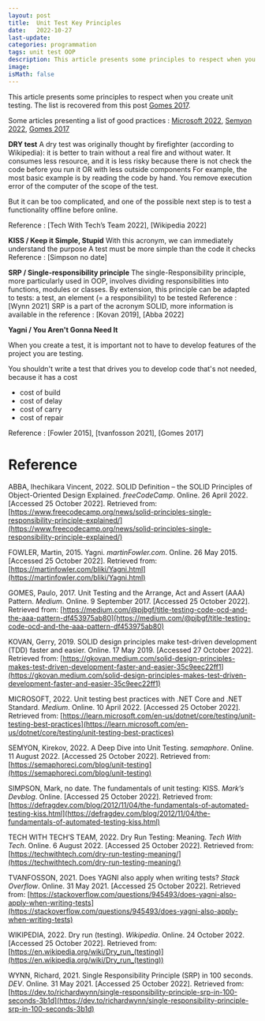 ```yaml
---
layout: post
title:  Unit Test Key Principles
date:   2022-10-27
last-update: 
categories: programmation
tags: unit test OOP
description: This article presents some principles to respect when you create unit testing: DRY test, KISS, SRP and Yagni.
image: 
isMath: false
---
```


This article presents some principles to respect when you create unit testing. The list is recovered from this post  [Gomes 2017](https://medium.com/@pjbgf/title-testing-code-ocd-and-the-aaa-pattern-df453975ab80).

Some articles presenting a list of good practices : [Microsoft 2022](https://learn.microsoft.com/en-us/dotnet/core/testing/unit-testing-best-practices), [Semyon 2022](https://semaphoreci.com/blog/unit-testing), [Gomes 2017](https://medium.com/@pjbgf/title-testing-code-ocd-and-the-aaa-pattern-df453975ab80)

**DRY test**
A dry test was originally thought by firefighter (according to Wikipedia): it is better to train without a real fire  and without water. It consumes less resource, and it is less risky because there is not
check the code before you run it OR with less outside components
For example, the most basic example is by reading the code by hand. You remove execution error of the computer of the scope of the test.

But it can be too complicated, and one of the possible next step is to test a functionality offline before online.

Reference : [Tech With Tech’s Team 2022], [Wikipedia 2022]

**KISS / Keep it Simple, Stupid**
With this acronym, we can immediately understand the purpose
A test must be more simple than the code it checks
Reference : [Simpson no date]



**SRP / Single-responsibility principle**
The single-Responsibility principle, more particularly used in OOP, involves dividing responsibilities into functions, modules or classes. By extension, this principle can be adapted to tests: a test, an element (= a responsibility) to be tested
Reference : [Wynn 2021]
SRP is a part of the acronym SOLID, more information is available in the reference : [Kovan 2019], [Abba 2022]

**Yagni / You Aren't Gonna Need It**

When you create a test, it is important not to have to develop features of the project you are testing.

You shouldn't write a test that drives you to develop code that's not needed, because it has a cost

- cost of build
- cost of delay
- cost of carry
- cost of repair 

Reference : [Fowler 2015], [tvanfosson 2021], [Gomes 2017]

# Reference

ABBA, Ihechikara Vincent, 2022. SOLID Definition – the SOLID Principles of Object-Oriented Design Explained. *freeCodeCamp*. Online. 26 April 2022. [Accessed 25 October 2022]. Retrieved from: [https://www.freecodecamp.org/news/solid-principles-single-responsibility-principle-explained/](https://www.freecodecamp.org/news/solid-principles-single-responsibility-principle-explained/)

FOWLER, Martin, 2015. Yagni. *martinFowler.com*. Online. 26 May 2015. [Accessed 25 October 2022]. Retrieved from: [https://martinfowler.com/bliki/Yagni.html](https://martinfowler.com/bliki/Yagni.html)

GOMES, Paulo, 2017. Unit Testing and the Arrange, Act and Assert (AAA) Pattern. *Medium*. Online. 9 September 2017. [Accessed 25 October 2022]. Retrieved from: [https://medium.com/@pjbgf/title-testing-code-ocd-and-the-aaa-pattern-df453975ab80](https://medium.com/@pjbgf/title-testing-code-ocd-and-the-aaa-pattern-df453975ab80)

KOVAN, Gerry, 2019. SOLID design principles make test-driven development (TDD) faster and easier. Online. 17 May 2019. [Accessed 27 October 2022]. Retrieved from: [https://gkovan.medium.com/solid-design-principles-makes-test-driven-development-faster-and-easier-35c9eec22ff1](https://gkovan.medium.com/solid-design-principles-makes-test-driven-development-faster-and-easier-35c9eec22ff1)

MICROSOFT, 2022. Unit testing best practices with .NET Core and .NET Standard. *Medium*. Online. 10 April 2022. [Accessed 25 October 2022]. Retrieved from: [https://learn.microsoft.com/en-us/dotnet/core/testing/unit-testing-best-practices](https://learn.microsoft.com/en-us/dotnet/core/testing/unit-testing-best-practices)

SEMYON, Kirekov, 2022. A Deep Dive into Unit Testing. *semaphore*. Online. 11 August 2022. [Accessed 25 October 2022]. Retrieved from: [https://semaphoreci.com/blog/unit-testing](https://semaphoreci.com/blog/unit-testing)

SIMPSON, Mark, no date. The fundamentals of unit testing: KISS. *Mark’s Devblog*. Online. [Accessed 25 October 2022]. Retrieved from: [https://defragdev.com/blog/2012/11/04/the-fundamentals-of-automated-testing-kiss.html](https://defragdev.com/blog/2012/11/04/the-fundamentals-of-automated-testing-kiss.html)

TECH WITH TECH’S TEAM, 2022. Dry Run Testing: Meaning. *Tech With Tech*. Online. 6 August 2022. [Accessed 25 October 2022]. Retrieved from: [https://techwithtech.com/dry-run-testing-meaning/](https://techwithtech.com/dry-run-testing-meaning/)

TVANFOSSON, 2021. Does YAGNI also apply when writing tests? *Stack Overflow*. Online. 31 May 2021. [Accessed 25 October 2022]. Retrieved from: [https://stackoverflow.com/questions/945493/does-yagni-also-apply-when-writing-tests](https://stackoverflow.com/questions/945493/does-yagni-also-apply-when-writing-tests)

WIKIPEDIA, 2022. Dry run (testing). *Wikipedia*. Online. 24 October 2022. [Accessed 25 October 2022]. Retrieved from: [https://en.wikipedia.org/wiki/Dry_run_(testing)](https://en.wikipedia.org/wiki/Dry_run_(testing))

WYNN, Richard, 2021. Single Responsibility Principle (SRP) in 100 seconds. *DEV*. Online. 31 May 2021. [Accessed 25 October 2022]. Retrieved from: [https://dev.to/richardwynn/single-responsibility-principle-srp-in-100-seconds-3b1d](https://dev.to/richardwynn/single-responsibility-principle-srp-in-100-seconds-3b1d)